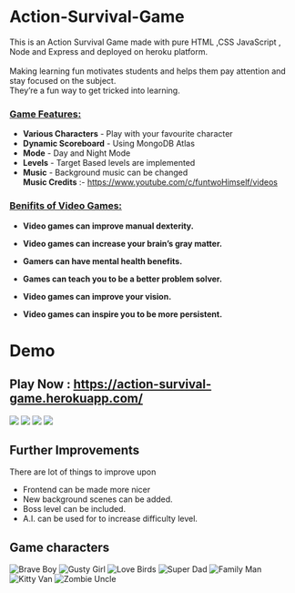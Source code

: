 # Action-Survival-Game
This is an Action Survival Game made with pure HTML ,CSS JavaScript , Node and Express and deployed on heroku platform.
<br><br>
Making learning fun motivates students and helps them pay attention and stay focused on the subject. <br>They’re a fun way to get tricked into learning.



### [Game Features:]()

* **Various Characters** - Play with your favourite character
* **Dynamic Scoreboard** - Using MongoDB Atlas
* **Mode** - Day and Night Mode
* **Levels** - Target Based levels are implemented
* **Music** -  Background music can be changed
<br>**Music Credits** :-  https://www.youtube.com/c/funtwoHimself/videos




### [Benifits of Video Games:](https://www.geico.com/living/home/technology/9-reasons-to-give-video-games-a-try/#:~:text=Gaming%20is%20really%20a%20workout%20for%20your%20mind,navigation.%29%203.%20Gamers%20may%20have%20better%20social%20skills.)

 * **Video games can improve manual dexterity.**
    
 * **Video games can increase your brain’s gray matter.**
    
 * **Gamers can have mental health benefits.**

 * **Games can teach you to be a better problem solver.**
    
 * **Video games can improve your vision.**
    
 * **Video games can inspire you to be more persistent.**
    

 
# Demo
## Play Now : https://action-survival-game.herokuapp.com/

![](https://github.com/SahilSK202/Action-Survival-Game/blob/main/static/images/1.png)
![](https://github.com/SahilSK202/Action-Survival-Game/blob/main/static/images/2.png)
![](https://github.com/SahilSK202/Action-Survival-Game/blob/main/static/images/3.png)
![](https://github.com/SahilSK202/Action-Survival-Game/blob/main/static/images/4.png)


## Further Improvements
There are lot of things to improve upon

- Frontend can be made more nicer 
- New background scenes can be added.
- Boss level can be included.
- A.I. can be used for to increase difficulty level.



## Game characters
![Brave Boy](https://github.com/SahilSK202/Action-Survival-Game/blob/main/static/images/boy.gif)
![Gusty Girl](https://github.com/SahilSK202/Action-Survival-Game/blob/main/static/images/girl.gif)
![Love Birds](https://github.com/SahilSK202/Action-Survival-Game/blob/main/static/images/couple.gif)
![Super Dad](https://github.com/SahilSK202/Action-Survival-Game/blob/main/static/images/dad.gif)
![Family Man](https://github.com/SahilSK202/Action-Survival-Game/blob/main/static/images/family.gif)
![Kitty Van](https://github.com/SahilSK202/Action-Survival-Game/blob/main/static/images/van.gif)
![Zombie Uncle](https://github.com/SahilSK202/Action-Survival-Game/blob/main/static/images/zombie.gif)